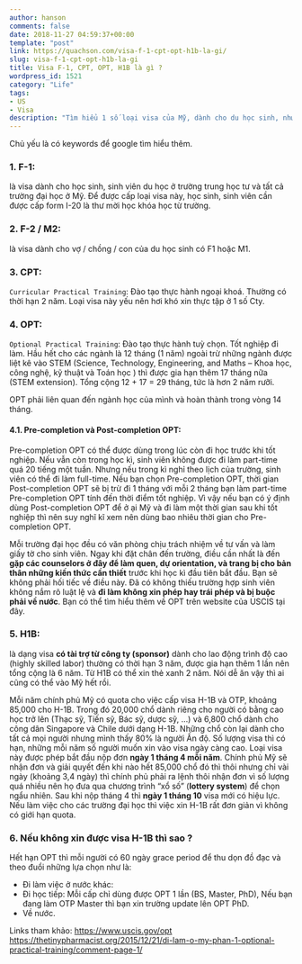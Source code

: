 ```yaml
---
author: hanson
comments: false
date: 2018-11-27 04:59:37+00:00
template: "post"
link: https://quachson.com/visa-f-1-cpt-opt-h1b-la-gi/
slug: visa-f-1-cpt-opt-h1b-la-gi
title: Visa F-1, CPT, OPT, H1B là gì ?
wordpress_id: 1521
category: "Life"
tags:
- US
- Visa
description: "Tìm hiểu 1 số loại visa của Mỹ, dành cho du học sinh, nhưng người làm việc ở Mỹ, những người thân, người phụ thuộc đi theo."
---
```

Chủ yếu là có keywords để google tìm hiểu thêm.
### **1. F-1**:
là visa dành cho học sinh, sinh viên du học ở trường trung học tư và tất cả trường đại học ở Mỹ. Để được cấp loại visa này, học sinh, sinh viên cần được cấp form I-20 là thư mời học khóa học từ trường.

### **2. F-2 / M2**: 
là visa dành cho vợ / chồng / con của du học sinh có F1 hoặc M1.

### **3. CPT**:
`Curricular Practical Training`: Đào tạo thực hành ngoại khoá. Thường có thời hạn 2 năm. Loại visa này yếu nên hơi khó xin thực tập ở 1 số Cty.

### **4. OPT**:
`Optional Practical Training`: Đào tạo thực hành tuỳ chọn. Tốt nghiệp đi làm. Hầu hết cho các ngành là 12 tháng (1 năm) ngoài trừ những ngành được liệt kê vào STEM (Science, Technology, Engineering, and Maths – Khoa học, công nghệ, kỹ thuật và Toán học ) thì được gia hạn thêm 17 tháng nữa (STEM extension). Tổng cộng 12 + 17 = 29 tháng, tức là hơn 2 năm rưỡi.

OPT phải liên quan đến ngành học của mình và hoàn thành trong vòng 14 tháng.

#### **4.1. Pre-completion và Post-completion OPT**:
Pre-completion OPT có thể được dùng trong lúc còn đi học trước khi tốt nghiệp. Nếu vẫn còn trong học kì, sinh viên không được đi làm part-time quá 20 tiếng một tuần. Nhưng nếu trong kì nghỉ theo lịch của trường, sinh viên có thể đi làm full-time. Nếu bạn chọn Pre-completion OPT, thời gian Post-completion OPT sẽ bị trừ đi 1 tháng với mỗi 2 tháng bạn làm part-time Pre-completion OPT tính đến thời điểm tốt nghiệp. Vì vậy nếu bạn có ý định dùng Post-completion OPT để ở ại Mỹ và đi làm một thời gian sau khi tốt nghiệp thì nên suy nghĩ kĩ xem nên dùng bao nhiêu thời gian cho Pre-completion OPT.

Mỗi trường đại học đều có văn phòng chịu trách nhiệm về tư vấn và làm giấy tờ cho sinh viên. Ngay khi đặt chân đến trường, điều cần nhất là đến **gặp các counselors ở đây để làm quen, dự orientation, và trang bị cho bản thân những kiến thức cần thiết** trước khi học kì đầu tiên bắt đầu. Bạn sẽ không phải hối tiếc về điều này. Đã có không thiếu trường hợp sinh viên không nắm rõ luật lệ và **đi làm không xin phép hay trái phép và bị buộc phải về nước**. Bạn có thể tìm hiểu thêm về OPT trên website của USCIS tại đây.

### **5. H1B**:
là dạng visa **có tài trợ từ công ty (sponsor)** dành cho lao động trình độ cao (highly skilled labor) thường có thời hạn 3 năm, được gia hạn thêm 1 lần nên tổng cộng là 6 năm. Từ H1B có thể xin thẻ xanh 2 năm. Nói dễ ăn vậy thì ai cũng có thể vào Mỹ hết rồi.

Mỗi năm chính phủ Mỹ có quota cho việc cấp visa H-1B và OTP, khoảng 85,000 cho H-1B. Trong đó 20,000 chổ dành riêng cho người có bằng cao học trở lên (Thạc sỹ, Tiến sỹ, Bác sỹ, dược sỹ, …) và 6,800 chổ dành cho công dân Singapore và Chile dưới dạng H-1B. Những chổ còn lại dành cho tất cả mọi người nhưng mình thấy 80% là người Ấn độ. Số lượng visa thì có hạn, những mỗi năm số người muốn xin vào visa ngày càng cao.
Loại visa này được phép bắt đầu nộp đơn **ngày 1 tháng 4 mỗi năm**. Chính phủ Mỹ sẽ nhận đơn và giải quyết đến khi nào hết 85,000 chổ đó thì thôi nhưng chỉ vài ngày (khoảng 3,4 ngày) thì chính phủ phải ra lệnh thôi nhận đơn vì số lượng quá nhiều nên họ đưa qua chương trình “xổ số” (**lottery system**) để chọn ngẩu nhiên. Sau khi nộp tháng 4 thì **ngày 1 tháng 10** visa mới có hiệu lực.
Nếu làm việc cho các trường đại học thì việc xin H-1B rất đơn giản vì không có giới hạn quota.


### **6. Nếu không xin được visa H-1B thì sao ?**
Hết hạn OPT thì mỗi người có 60 ngày grace period để thu dọn đồ đạc và theo đuổi những lựa chọn như là: 	
  * Đi làm việc ở nước khác: 	
  * Đi học tiếp: Mỗi cấp chỉ dùng được OPT 1 lần (BS, Master, PhD), Nếu bạn đang làm OTP Master thì bạn xin trường update lên OPT PhD. 	
  * Về nước.

Links tham khảo:
https://www.uscis.gov/opt
https://thetinypharmacist.org/2015/12/21/di-lam-o-my-phan-1-optional-practical-training/comment-page-1/
